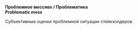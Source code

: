 **Проблемное мессиво / Проблематика** <br>
**Problematic mess**

Субъективные оценки проблемной ситуации стейкхолдеров.